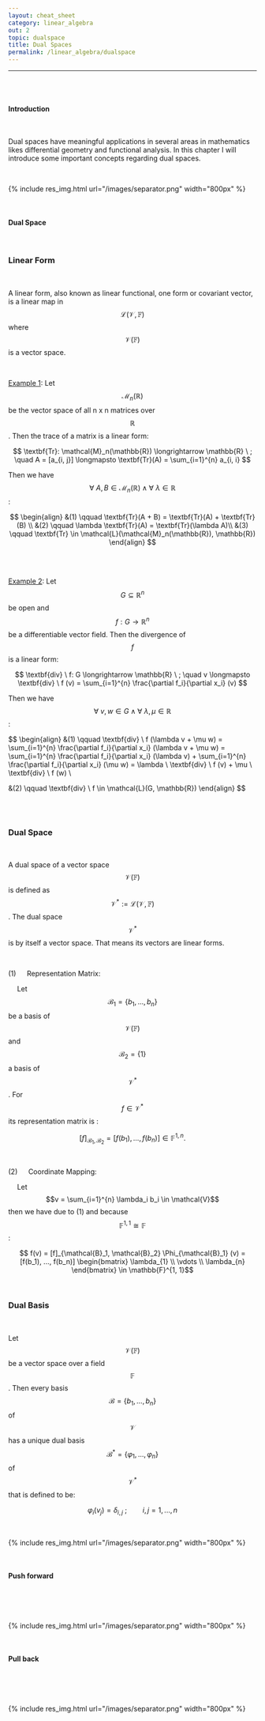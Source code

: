 ```yaml
---
layout: cheat_sheet
category: linear_algebra
out: 2
topic: dualspace
title: Dual Spaces
permalink: /linear_algebra/dualspace
---
```


_____________________________________________________________________________________________________________________________________

<br/>

<br>

#### Introduction

<br/>

Dual spaces have meaningful applications in several areas in mathematics likes differential geometry and functional analysis. In this chapter I will introduce 
some important concepts regarding dual spaces.

<br>

{% include res_img.html url="/images/separator.png" width="800px" %}

<br/>

#### Dual Space

<br/>

### Linear Form

<br/>

A linear form, also known as linear functional, one form or covariant vector, is a linear map in $$\mathcal{L}(\mathcal{V}, \mathbb{F}) $$ where $$\mathcal V (\mathbb{F}) $$
is a vector space.

<br>

<ins>Example 1</ins>: Let $$ \mathcal{M}_n(\mathbb{R}) $$ be the vector space of all n x n matrices over $$\mathbb{R}$$.
Then the trace of a matrix is a linear form: <br>

$$ \textbf{Tr}: \mathcal{M}_n(\mathbb{R}) \longrightarrow \mathbb{R} \ ; \quad A = [a_{i, j}] \longmapsto \textbf{Tr}(A) = \sum_{i=1}^{n} a_{i, i} $$

Then we have $$ \forall \ A, B \in \mathcal{M}_n(\mathbb{R}) \land \forall \ \lambda \in \mathbb{R}$$:

$$ \begin{align} &(1) \qquad \textbf{Tr}(A + B) = \textbf{Tr}(A) + \textbf{Tr}(B) \\
&(2) \qquad  \lambda \textbf{Tr}(A) = \textbf{Tr}(\lambda A)\\
&(3) \qquad \textbf{Tr} \in \mathcal{L}(\mathcal{M}_n(\mathbb{R}), \mathbb{R})
\end{align} $$ 

<br/>

<br>

<ins>Example 2</ins>: Let $$ G \subseteq \mathbb{R}^n $$ be open and $$ f: G \rightarrow \mathbb{R}^n $$ be a differentiable vector field.
Then the divergence of $$ f $$ is a linear form: <br>

$$ \textbf{div} \ f: G \longrightarrow \mathbb{R} \ ; \quad v \longmapsto \textbf{div} \ f (v) =  \sum_{i=1}^{n} \frac{\partial f_i}{\partial x_i} (v) $$

Then we have $$ \forall \ v, w \in G \land \forall \ \lambda, \mu \in \mathbb{R}$$:

$$ \begin{align} &(1) \qquad \textbf{div} \ f (\lambda v + \mu w) = \sum_{i=1}^{n} \frac{\partial f_i}{\partial x_i} (\lambda v + \mu w) = \sum_{i=1}^{n} \frac{\partial f_i}{\partial x_i} (\lambda v) + \sum_{i=1}^{n} \frac{\partial f_i}{\partial x_i} (\mu w) 
= \lambda \ \textbf{div} \ f (v) + \mu \ \textbf{div} \ f (w) \\

&(2) \qquad \textbf{div} \ f \in \mathcal{L}(G, \mathbb{R})
\end{align} $$ 

<br/>

<br/>

### Dual Space

<br/>

A dual space of a vector space $$ \mathcal{V}(\mathbb{F}) $$ is defined as $$ \mathcal{V}^{*} := \mathcal{L}(\mathcal{V}, \mathbb{F}) $$. The dual space $$ \mathcal{V}^{*} $$ is by itself 
a vector space. That means its vectors are linear forms. 

<br/>

(1) &emsp;  Representation Matrix:

&emsp;  Let $$\mathcal{B}_1 = \{ b_1, ..., b_n \} $$ be a basis of $$ \mathcal{V}(\mathbb{F}) $$ and $$ \mathcal{B}_2 = \{ 1 \} $$ a basis of $$\mathcal{V}^{*}$$.
For $$ f \in \mathcal{V}^{*}$$ its representation matrix is : <br>

$$ [f]_{\mathcal{B}_1, \mathcal{B}_2} = [f(b_1), ..., f(b_n)] \in \mathbb{F}^{1, n}. $$

<br/>

(2) &emsp; Coordinate Mapping:

&emsp;  Let $$v = \sum_{i=1}^{n} \lambda_i b_i \in \mathcal{V}$$ then we have due to (1) and because $$ \mathbb{F}^{1, 1} \cong \mathbb{F} $$: <br>

$$ f(v) = [f]_{\mathcal{B}_1, \mathcal{B}_2} \Phi_{\mathcal{B}_1} (v) = [f(b_1), ..., f(b_n)] \begin{bmatrix} \lambda_{1} \\ \vdots \\ \lambda_{n} \end{bmatrix} \in \mathbb{F}^{1, 1}$$

<br/>

### Dual Basis

<br/>

Let $$\mathcal V (\mathbb{F}) $$ be a vector space over a field $$ \mathbb{F} $$. Then every basis $$\mathcal{B} = \{ b_1, ..., b_n \} $$ of $$\mathcal V $$
has a unique dual basis $$ \mathcal{B}^{*} = \{ \varphi_1, ..., \varphi_n \} $$ of $$ \mathcal{V}^{*} $$  that is defined to be:

$$ \varphi_i(v_j) = \delta_{i, j} \ ; \qquad i, j = 1, ..., n$$

<br>

{% include res_img.html url="/images/separator.png" width="800px" %}

<br/>

#### Push forward

<br/>

<br/>

<br>

{% include res_img.html url="/images/separator.png" width="800px" %}

<br/>

#### Pull back

<br/>

<br/>

<br>

{% include res_img.html url="/images/separator.png" width="800px" %}

<br/>

